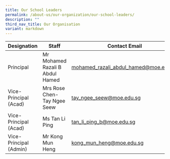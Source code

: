 ```yaml
---
title: Our School Leaders
permalink: /about-us/our-organization/our-school-leaders/
description: ""
third_nav_title: Our Organisation
variant: markdown
---
```

| Designation | Staff | Contact Email |
| -------- | -------- | -------- |
| Principal     | Mr Mohamed Razali B Abdul Hamed     | [mohamed_razali_abdul_hamed@moe.edu.sg](mailto:mohamed_razali_abdul_hamed@moe.edu.sg)     |
| Vice-Principal (Acad)     | Mrs Rose Chen-Tay Ngee Seew     |  [tay_ngee_seew@moe.edu.sg](mailto:tay_ngee_seew@moe.edu.sg)    |
| Vice-Principal (Acad)     | Ms Tan Li Ping     |  [tan_li_ping_b@moe.edu.sg](mailto:tan_li_ping_b@moe.edu.sg)  |
| Vice-Principal (Admin)     | Mr Kong Mun Heng     |  [kong_mun_heng@moe.edu.sg](mailto:kong_mun_heng@moe.edu.sg)    |